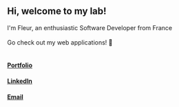 ## Hi, welcome to my lab!
 
I'm Fleur, an enthusiastic Software Developer from France <br> <br>
Go check out my web applications! 🤗 <br><br>
 
#### [Portfolio](www.fleurdalle.com)
#### [LinkedIn]()
#### [Email](mailto:fleur.dalle@hotmail.com)

